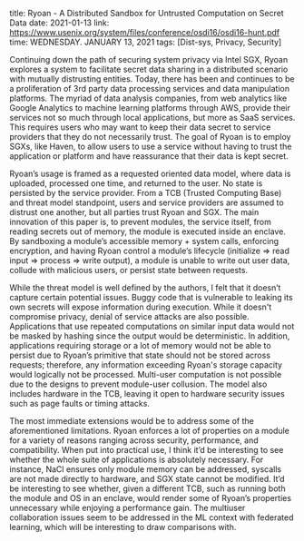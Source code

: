 title: Ryoan - A Distributed Sandbox for Untrusted Computation on Secret Data
date: 2021-01-13
link: https://www.usenix.org/system/files/conference/osdi16/osdi16-hunt.pdf
time: WEDNESDAY. JANUARY 13, 2021
tags: [Dist-sys, Privacy, Security]

Continuing down the path of securing system privacy via Intel SGX, Ryoan explores a system to facilitate secret data sharing in a distributed scenario with mutually distrusting entities. Today, there has been and continues to be a proliferation of 3rd party data processing services and data manipulation platforms. The myriad of data analysis companies, from web analytics like Google Analytics to machine learning platforms through AWS, provide their services not so much through local applications, but more as SaaS services. This requires users who may want to keep their data secret to service providers that they do not necessarily trust. The goal of Ryoan is to employ SGXs, like Haven, to allow users to use a service without having to trust the application or platform and have reassurance that their data is kept secret.

Ryoan’s usage is framed as a requested oriented data model, where data is uploaded, processed one time, and returned to the user. No state is persisted by the service provider. From a TCB (Trusted Computing Base) and threat model standpoint, users and service providers are assumed to distrust one another, but all parties trust Ryoan and SGX. The main innovation of this paper is, to prevent modules, the service itself, from reading secrets out of memory, the module is executed inside an enclave. By sandboxing a module’s accessible memory + system calls, enforcing encryption, and having Ryoan control a module’s lifecycle (initialize ⇒ read input ⇒ process ⇒ write output), a module is unable to write out user data, collude with malicious users, or persist state between requests.

While the threat model is well defined by the authors, I felt that it doesn’t capture certain potential issues. Buggy code that is vulnerable to leaking its own secrets will expose information during execution. While it doesn't compromise privacy, denial of service attacks are also possible. Applications that use repeated computations on similar input data would not be masked by hashing since the output would be deterministic. In addition, applications requiring storage or a lot of memory would not be able to persist due to Ryoan’s primitive that state should not be stored across requests; therefore, any information exceeding Ryoan's storage capacity would logically not be processed. Multi-user computation is not possible due to the designs to prevent module-user collusion. The model also includes hardware in the TCB, leaving it open to hardware security issues such as page faults or timing attacks.

The most immediate extensions would be to address some of the aforementioned limitations. Ryoan enforces a lot of properties on a module for a variety of reasons ranging across security, performance, and compatibility. When put into practical use, I think it’d be interesting to see whether the whole suite of applications is absolutely necessary. For instance, NaCl ensures only module memory can be addressed, syscalls are not made directly to hardware, and SGX state cannot be modified. It’d be interesting to see whether, given a different TCB, such as running both the module and OS in an enclave, would render some of Ryoan’s properties unnecessary while enjoying a performance gain. The multiuser collaboration issues seem to be addressed in the ML context with federated learning, which will be interesting to draw comparisons with.
